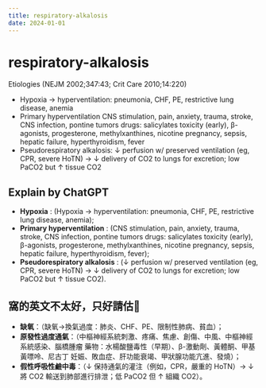 ```yaml
---
title: respiratory-alkalosis
date: 2024-01-01
---
```

# respiratory-alkalosis

Etiologies (NEJM 2002;347:43; Crit Care 2010;14:220)
* Hypoxia → hyperventilation: pneumonia, CHF, PE, restrictive lung disease, anemia
* Primary hyperventilation
CNS stimulation, pain, anxiety, trauma, stroke, CNS infection, pontine tumors
drugs: salicylates toxicity (early), β-agonists, progesterone, methylxanthines, nicotine
pregnancy, sepsis, hepatic failure, hyperthyroidism, fever
* Pseudorespiratory alkalosis: ↓ perfusion w/ preserved ventilation (eg, CPR, severe HoTN) → ↓ delivery of CO2 to lungs for excretion; low PaCO2 but ↑ tissue CO2


## Explain by ChatGPT


- **Hypoxia** : (Hypoxia → hyperventilation: pneumonia, CHF, PE, restrictive lung disease, anemia);
- **Primary hyperventilation** : (CNS stimulation, pain, anxiety, trauma, stroke, CNS infection, pontine tumors
drugs: salicylates toxicity (early), β-agonists, progesterone, methylxanthines, nicotine
pregnancy, sepsis, hepatic failure, hyperthyroidism, fever);
- **Pseudorespiratory alkalosis** : (↓ perfusion w/ preserved ventilation (eg, CPR, severe HoTN) → ↓ delivery of CO2 to lungs for excretion; low PaCO2 but ↑ tissue CO2).

## 窩的英文不太好，只好請估🐶

- **缺氧**：（缺氧→換氣過度：肺炎、CHF、PE、限制性肺病、貧血）；
- **原發性過度通氣**：（中樞神經系統刺激、疼痛、焦慮、創傷、中風、中樞神經系統感染、腦橋腫瘤
藥物：水楊酸鹽毒性（早期）、β-激動劑、黃體酮、甲基黃嘌呤、尼古丁
妊娠、敗血症、肝功能衰竭、甲狀腺功能亢進、發燒）；
- **假性呼吸性鹼中毒**：（↓ 保持通氣的灌注（例如，CPR，嚴重的 HoTN）→ ↓ 將 CO2 輸送到肺部進行排泄；低 PaCO2 但 ↑ 組織 CO2）。